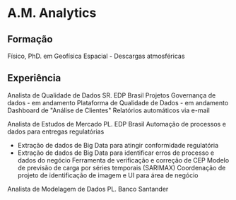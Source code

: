 # A.M. Analytics

## Formação
Físico, PhD. em Geofísica Espacial - Descargas atmosféricas

## Experiência
Analista de Qualidade de Dados SR. EDP Brasil
Projetos
Governança de dados - em andamento
Plataforma de Qualidade de Dados - em andamento
Dashboard de "Análise de Clientes"
Relatórios automáticos via e-mail

Analista de Estudos de Mercado PL. EDP Brasil
Automação de processos e dados para entregas regulatórias
  - Extração de dados de Big Data para atingir conformidade regulatória
  - Extração de dados de Big Data para identificar erros de processo e dados do negócio
Ferramenta de verificação e correção de CEP
Modelo de previsão de carga por séries temporais (SARIMAX)
Coordenação de projeto de identificação de imagem e UI para área de negócio

Analista de Modelagem de Dados PL. Banco Santander

